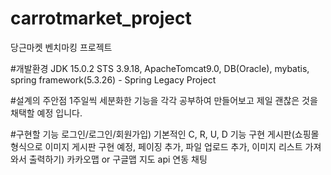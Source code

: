 # carrotmarket_project
당근마켓 벤치마킹 프로젝트

#개발환경
JDK 15.0.2
STS 3.9.18, 
ApacheTomcat9.0, 
DB(Oracle),
mybatis,
spring framework(5.3.26) - Spring Legacy Project

#설계의 주안점
1주일씩 세분화한 기능을 각각 공부하여 만들어보고 제일 괜찮은 것을 채택할 예정 입니다.

#구현할 기능
로그인/로그인/회원가입)
기본적인 C, R, U, D 기능 구현
게시판(쇼핑몰 형식으로 이미지 게시판 구현 예정, 페이징 추가, 파일 업로드 추가, 이미지 리스트 가져와서 출력하기)
카카오맵 or 구글맵 지도 api 연동
채팅

